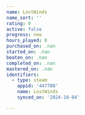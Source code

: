 ```yaml
---
name: LostWinds
name_sort: ''
rating: 0
active: false
progress: new
hours_played: 0
purchased_on: .nan
started_on: .nan
beaten_on: .nan
completed_on: .nan
mastered_on: .nan
identifiers:
  - type: steam
    appid: '447780'
    name: LostWinds
    synced_on: '2024-10-04'

---
```

